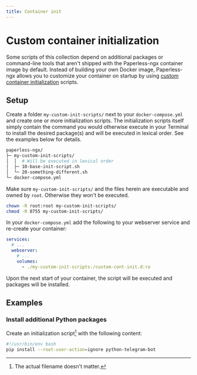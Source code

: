 ```yaml
---
title: Container init
---
```


# Custom container initialization

Some scripts of this collection depend on additional packages or command-line tools that aren't shipped with the Paperless-ngx container image by default.
Instead of building your own Docker image, Paperless-ngx allows you to customize your container on startup by using [custom container initialization](https://docs.paperless-ngx.com/advanced_usage/#custom-container-initialization) scripts.

## Setup

Create a folder `my-custom-init-scripts/` next to your `docker-compose.yml` and create one or more initialization scripts.
The initialization scripts itself simply contain the command you would otherwise execute in your Terminal to install the desired package(s)
and will be executed in lexical order. See the examples below for details.

```bash
paperless-ngx/
├─ my-custom-init-scripts/
│  │  # Will be executed in lexical order
│  ├─ 10-base-init-script.sh
│  └─ 20-something-different.sh
└─ docker-compose.yml
```

Make sure `my-custom-init-scripts/` and the files herein are executable and owned by `root`. Otherwise they won't be executed.

```bash
chown -R root:root my-custom-init-scripts/
chmod -R 0755 my-custom-init-scripts/
```

In your `docker-compose.yml` add the following to your webserver service and re-create your container:

```yaml title="docker-compose.yml"
services:
  # ...
  webserver:
    # ...
    volumes:
      - ./my-custom-init-scripts:/custom-cont-init.d:ro 
```

Upon the next start of your container, the script will be executed and packages will be installed.

## Examples

### Install additional Python packages

Create an initialization script[^1] with the following content:

```bash
#!/usr/bin/env bash
pip install --root-user-action=ignore python-telegram-bot
```

[^1]: The actual filename doesn't matter.
